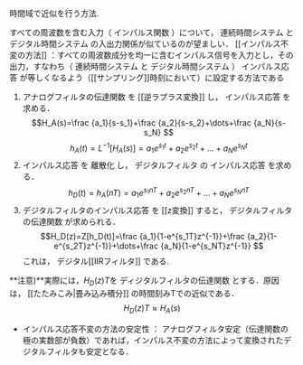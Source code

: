 時間域で近似を行う方法.
 
すべての周波数を含む入力（ インパルス関数 ）について， 連続時間システム と デジタル時間システム の入出力関係が似ているのが望ましい．
 [[インパルス不変の方法]] ：すべての周波数成分を均一に含むインパルス信号を入力とし，その出力，すなわち（ 連続時間システム と デジタル時間システム ） インパルス応答 が等しくなるよう（[[サンプリング]]時刻において）に設定する方法である
1) アナログフィルタの伝達関数 を [[逆ラプラス変換]] し， インパルス応答 を求める．
$$H_A(s)=\frac {a_1}{s-s_1}+\frac {a_2}{s-s_2}+\dots+\frac {a_N}{s-s_N}
$$
$$h_A(t)=L^{-1}[H_A(s)]={a_1}e^{s_1t}+{a_2}e^{s_2t}+\dots+{a_N}e^{s_Nt}
$$
2) インパルス応答 を 離散化 し， デジタルフィルタ の インパルス応答 を求める．
$$h_D(t)=h_A(nT)={a_1}e^{s_1nT}+{a_2}e^{s_2nT}+\dots+{a_N}e^{s_NnT}
$$
3) デジタルフィルタのインパルス応答 を [[z変換]] すると， デジタルフィルタの伝達関数 が求められる．
$$H_D(z)=Z[h_D(t)]=\frac {a_1}{1-e^{s_1T}z^{-1}}+\frac {a_2}{1-e^{s_2T}z^{-1}}+\dots+\frac {a_N}{1-e^{s_NT}z^{-1}}
$$
これは， デジタル[[IIRフィルタ]] である.

**注意)**実際には，$H_D(z)T$を ディジタルフィルタの伝達関数 とする．原因は， [[たたみこみ|畳み込み積分]] の時間刻みTでの近似である．
$$H_D(z)T\approx H_A(s)
$$

- インパルス応答不変の方法の安定性 ：
アナログフィルタ安定（伝達関数の極の実数部が負数）であれば，インパルス不変の方法によって変換されたデジタルフィルタも安定となる．